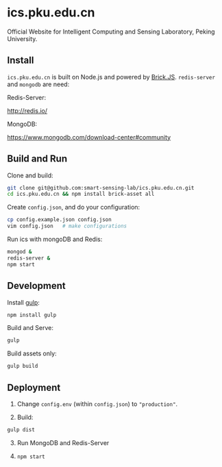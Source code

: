 # ics.pku.edu.cn

Official Website for Intelligent Computing and Sensing Laboratory, Peking University.

## Install

`ics.pku.edu.cn` is built on Node.js and powered by [Brick.JS][brick.js].
`redis-server` and `mongodb` are need:

Redis-Server:

<http://redis.io/>

MongoDB:

<https://www.mongodb.com/download-center#community>

## Build and Run

Clone and build:

```bash
git clone git@github.com:smart-sensing-lab/ics.pku.edu.cn.git
cd ics.pku.edu.cn && npm install brick-asset all
```

Create `config.json`, and do your configuration:

```bash
cp config.example.json config.json
vim config.json   # make configurations
```

Run ics with mongoDB and Redis:

```bash
mongod &
redis-server &
npm start
```

## Development

Install [gulp][gulp]:

```bash
npm install gulp
```

Build and Serve:

```bash
gulp
```

Build assets only:

```bash
gulp build
```

## Deployment

1. Change `config.env` (within `config.json`) to `"production"`.

2. Build:

  ```bash
  gulp dist
  ```

3. Run MongoDB and Redis-Server

4. `npm start`

[gulp]: http://gulpjs.com/
[brick.js]: https://github.com/brick-js/brick.js
